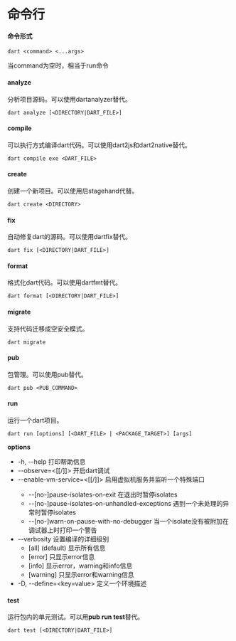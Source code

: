 # 命令行
#### 命令形式
```shell
dart <command> <...args>
```
当command为空时，相当于run命令

#### analyze
分析项目源码。可以使用dartanalyzer替代。
```shell
dart analyze [<DIRECTORY|DART_FILE>]
```

#### compile
可以执行方式编译dart代码。可以使用dart2js和dart2native替代。
```shell
dart compile exe <DART_FILE>
```

#### create
创建一个新项目。可以使用后stagehand代替。
```shell
dart create <DIRECTORY>
```

#### fix
自动修复dart的源码。可以使用dartfix替代。
```shell
dart fix [<DIRECTORY|DART_FILE>]
```

#### format
格式化dart代码。可以使用dartfmt替代。
```shell
dart format [<DIRECTORY|DART_FILE>]
```

#### migrate
支持代码迁移成空安全模式。
```shell
dart migrate
```

#### pub
包管理。可以使用pub替代。
```shell
dart pub <PUB_COMMAND>
```

#### run
运行一个dart项目。
```shell
dart run [options] [<DART_FILE> | <PACKAGE_TARGET>] [args]
```

**options**
- -h, --help 打印帮助信息
- --observe=<[<port>[/<bind-address>]]> 开启dart调试
- --enable-vm-service=<[<port>[/<bind-address>]]> 启用虚拟机服务并监听一个特殊端口
	- --[no-]pause-isolates-on-exit 在退出时暂停isolates
	- --[no-]pause-isolates-on-unhandled-exceptions 遇到一个未处理的异常时暂停isolates
	- --[no-]warn-on-pause-with-no-debugger 当一个isolate没有被附加在调试器上时打印一个警告
- --verbosity 设置编译的详细级别
	- [all] (default) 显示所有信息
	- [error] 只显示error信息
	- [info] 显示error，warning和info信息
	- [warning] 只显示error和warning信息
- -D, --define=<key=value> 定义一个环境描述

#### test
运行包内的单元测试。可以用**pub run test**替代。
```shell
dart test [<DIRECTORY|DART_FILE>]
```
